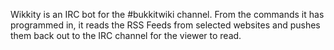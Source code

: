 Wikkity is an IRC bot for the #bukkitwiki channel. From the commands it has programmed in, it reads the RSS Feeds from selected websites and pushes them back out to the IRC channel for the viewer to read.